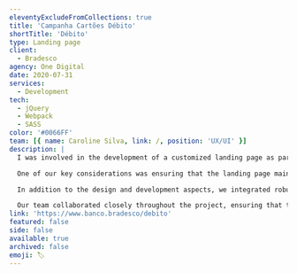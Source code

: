 ```yaml
---
eleventyExcludeFromCollections: true
title: 'Campanha Cartões Débito'
shortTitle: 'Débito'
type: Landing page
client:
  - Bradesco
agency: One Digital
date: 2020-07-31
services:
  - Development
tech:
  - jQuery
  - Webpack
  - SASS
color: '#0066FF'
team: [{ name: Caroline Silva, link: /, position: 'UX/UI' }]
description: |
  I was involved in the development of a customized landing page as part of a campaign to promote the utilization of Bradesco debit cards. The main goal was to encourage customers to unlock and engage in transactions using their cards. To achieve this, we utilized a high level of technical proficiency in Front-end Development to create a smooth and user-friendly experience that aligned with the customer's brand guidelines.

  One of our key considerations was ensuring that the landing page maintained consistency with the customer's brand identity, while also providing an engaging and visually appealing interface. We paid close attention to the user experience, implementing intuitive navigation and interactive elements to encourage users to explore and engage with the content.

  In addition to the design and development aspects, we integrated robust tracking and analytics tools into the landing page. These tools allowed us to monitor user engagement and assess website performance. Metrics such as click-through rates and conversion rates provided valuable insights for optimization strategies. By analyzing the data collected, we could identify areas for improvement and make informed decisions to enhance the overall effectiveness of the campaign.

  Our team collaborated closely throughout the project, ensuring that the landing page effectively communicated the benefits of utilizing Bradesco debit cards. We were excited to leverage our technical proficiency and create a compelling and user-friendly experience that encouraged customers to engage in transactions with their cards.
link: 'https://www.banco.bradesco/debito'
featured: false
side: false
available: true
archived: false
emoji: 🏷️
---
```

